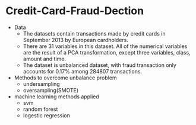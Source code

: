 # Credit-Card-Fraud-Dection
- Data
  - The datasets contain transactions made by credit cards in September 2013 by
  European cardholders.
  -  There are 31 variables in this dataset. All of the numerical
variables are the result of a PCA transformation, except three variables, class, amount and
time.
  - The dataset is unbalanced dataset, with fraud transaction only accounts for 0.17% among 284807 transactions.
- Methods to overcome unbalance problem
  - undersampling
  - oversampling(SMOTE)
- machine learning methods applied
  - svm
  - random forest
  - logestic regression
